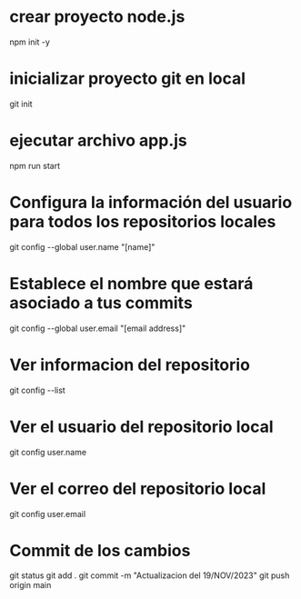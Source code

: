 # crear proyecto node.js
npm init -y
# inicializar proyecto git en local
git init
# ejecutar archivo app.js
npm run start

# Configura la información del usuario para todos los repositorios locales
git config --global user.name "[name]"
# Establece el nombre que estará asociado a tus commits
git config --global user.email "[email address]"

# Ver informacion del repositorio
git config --list
# Ver el usuario del repositorio local
git config user.name
# Ver el correo del repositorio local
git config user.email

# Commit de los cambios
git status
git add .
git commit -m "Actualizacion del 19/NOV/2023"
git push origin main